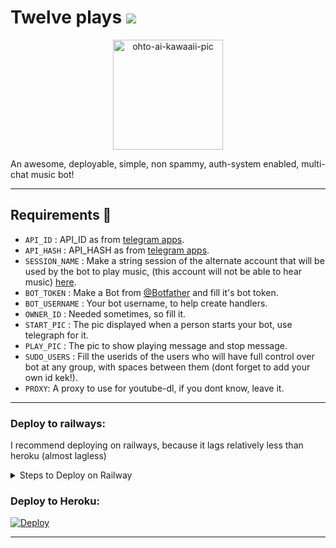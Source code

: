 <h1>Twelve plays <a href='https://github.com/tgcalls/awesome-tgcalls'><img src='https://awesome.re/mentioned-badge-flat.svg'></a></h1>

<p align='center'>
<img src="https://telegra.ph/file/ccd46df4c0bac9f07b989.jpg" alt="ohto-ai-kawaaii-pic" border="0" widht='338.5' height='176'>
</p>

An awesome, deployable, simple, non spammy, auth-system enabled, multi-chat music bot!

---

## Requirements 📝
- `API_ID` :  API_ID as from [telegram apps](https://my.telegram.org/).
- `API_HASH` :  API_HASH as from [telegram apps](https://my.telegram.org/).
- `SESSION_NAME` :  Make a string session of the alternate account that will be used by the bot to play music, (this account will not be able to hear music) [here](https://repl.it/@subinps/getStringName).
- `BOT_TOKEN` :  Make a Bot from [@Botfather](https://t.me/botfather) and fill it's bot token.
- `BOT_USERNAME` : Your bot username, to help create handlers.
- `OWNER_ID` : Needed sometimes, so fill it.
- `START_PIC` : The pic displayed when a person starts your bot, use telegraph for it.
- `PLAY_PIC` : The pic to show playing message and stop message.
- `SUDO_USERS` :  Fill the userids of the users who will have full control over bot at any group, with spaces between them (dont forget to add your own id kek!).
- `PROXY`: A proxy to use for youtube-dl, if you dont know, leave it.

---

### Deploy to railways:

I recommend deploying on railways, because it lags relatively less than heroku (almost lagless)

<details>
<summary>Steps to Deploy on Railway</summary>
<ol>
<li>Fork This Repo, to your github account</li>
<li>Create an account at <a href='https://railway.app'>Railway</a>
<li>Create an app at railway with a postgresql addon</li>
<li>Gather all the requirements mentioned above in the following manner in your notes app, and then after finishing copy the whole thing to your clipboard
<img src='https://telegra.ph/file/4c45814b6ec4e96b686a2.jpg'>
</li>
<li>Go to railway, to the app you created, and then go to the tab <code>variables</code></li>
<li>Click on bulk import, a dialogue box would open up, now paste the whole copied vars that we copied in step 4</li>
<li>Now go to the Deployment tab and then connect your github</li>
<li>After connecting your github, connect the forked repo that you forked from me</li>
<li>Now deploy it, wait until it comes online and enjoy lagless music!</li>
</ol>
</details>

### Deploy to Heroku: 

[![Deploy](https://www.herokucdn.com/deploy/button.svg)](https://heroku.com/deploy?template=https://github.com/Zack-Bloodshot/Ohto-Ai)

---






